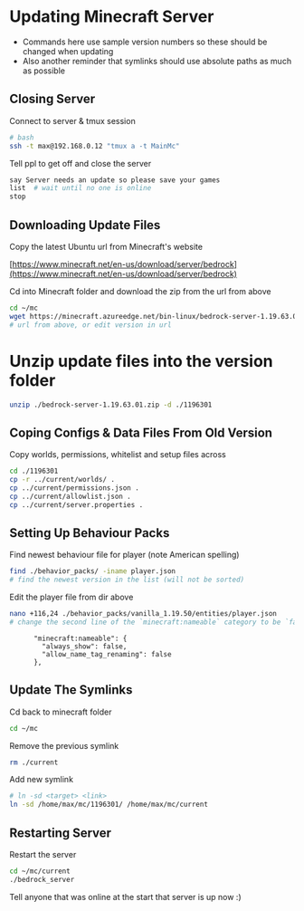 # Updating Minecraft Server

- Commands here use sample version numbers so these should be changed when updating
- Also another reminder that symlinks should use absolute paths as much as possible

## Closing Server

Connect to server & tmux session

```bash
# bash
ssh -t max@192.168.0.12 "tmux a -t MainMc"
```

Tell ppl to get off and close the server

```bash
say Server needs an update so please save your games
list  # wait until no one is online
stop
```

## Downloading Update Files

Copy the latest Ubuntu url from Minecraft's website

[https://www.minecraft.net/en-us/download/server/bedrock](https://www.minecraft.net/en-us/download/server/bedrock)

Cd into Minecraft folder and download the zip from the url from above

```bash
cd ~/mc
wget https://minecraft.azureedge.net/bin-linux/bedrock-server-1.19.63.01.zip
# url from above, or edit version in url
```

# Unzip update files into the version folder

```bash
unzip ./bedrock-server-1.19.63.01.zip -d ./1196301
```

## Coping Configs & Data Files From Old Version

Copy worlds, permissions, whitelist and setup files across

```bash
cd ./1196301
cp -r ../current/worlds/ .
cp ../current/permissions.json .
cp ../current/allowlist.json .
cp ../current/server.properties .
```

## Setting Up Behaviour Packs

Find newest behaviour file for player (note American spelling)

```bash
find ./behavior_packs/ -iname player.json
# find the newest version in the list (will not be sorted)
```

Edit the player file from dir above

```bash
nano +116,24 ./behavior_packs/vanilla_1.19.50/entities/player.json
# change the second line of the `minecraft:nameable` category to be `false` (as shown below)
```

```plaintext
      "minecraft:nameable": {
        "always_show": false,
        "allow_name_tag_renaming": false
      },
```

## Update The Symlinks

Cd back to minecraft folder

```bash
cd ~/mc
```

Remove the previous symlink

```bash
rm ./current
```

Add new symlink

```bash
# ln -sd <target> <link>
ln -sd /home/max/mc/1196301/ /home/max/mc/current
```

## Restarting Server

Restart the server

```bash
cd ~/mc/current
./bedrock_server
```

Tell anyone that was online at the start that server is up now :)
